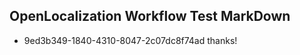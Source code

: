 ## OpenLocalization Workflow Test MarkDown
* 9ed3b349-1840-4310-8047-2c07dc8f74ad 
thanks!<!--HONumber=Mar16_HO3-->
